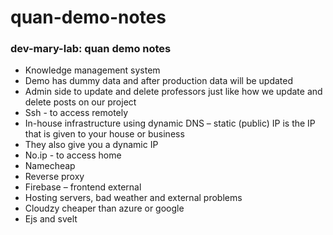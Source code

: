 # quan-demo-notes

### dev-mary-lab: quan demo notes

- Knowledge management system 
- Demo has dummy data and after production data will be updated  
- Admin side to update and delete professors just like how we update and delete posts on our project 
- Ssh -  to access remotely  
- In-house infrastructure using dynamic DNS – static (public) IP is the IP that is given to your house or business  
- They also give you a dynamic IP 
- No.ip - to access home  
- Namecheap 
- Reverse proxy 
- Firebase – frontend external  
- Hosting servers, bad weather and external problems 
- Cloudzy cheaper than azure or google  
- Ejs and svelt  
